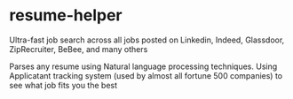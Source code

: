 # resume-helper
Ultra-fast job search across all jobs posted on Linkedin, Indeed, Glassdoor, ZipRecruiter, BeBee, and many others

Parses any resume using Natural language processing techniques. Using Applicatant tracking system (used by almost all fortune 500 companies) to see what job fits you the best
